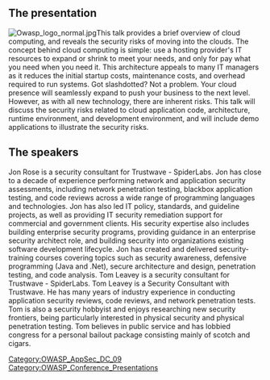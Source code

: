 ## The presentation

![Owasp_logo_normal.jpg](Owasp_logo_normal.jpg
"Owasp_logo_normal.jpg")This talk provides a brief overview of cloud
computing, and reveals the security risks of moving into the clouds. The
concept behind cloud computing is simple: use a hosting provider's IT
resources to expand or shrink to meet your needs, and only for pay what
you need when you need it. This architecture appeals to many IT managers
as it reduces the initial startup costs, maintenance costs, and overhead
required to run systems. Got slashdotted? Not a problem. Your cloud
presence will seamlessly expand to push your business to the next level.
However, as with all new technology, there are inherent risks. This talk
will discuss the security risks related to cloud application code,
architecture, runtime environment, and development environment, and will
include demo applications to illustrate the security risks.

## The speakers

Jon Rose is a security consultant for Trustwave - SpiderLabs. Jon has
close to a decade of experience performing network and application
security assessments, including network penetration testing, blackbox
application testing, and code reviews across a wide range of programming
languages and technologies. Jon has also led IT policy, standards, and
guideline projects, as well as providing IT security remediation support
for commercial and government clients. His security expertise also
includes building enterprise security programs, providing guidance in an
enterprise security architect role, and building security into
organizations existing software development lifecycle. Jon has created
and delivered security-training courses covering topics such as security
awareness, defensive programming (Java and .Net), secure architecture
and design, penetration testing, and code analysis.
Tom Leavey is a security consultant for Trustwave - SpiderLabs. Tom
Leavey is a Security Consultant with Trustwave. He has many years of
industry experience in conducting application security reviews, code
reviews, and network penetration tests. Tom is also a security hobbyist
and enjoys researching new security frontiers, being particularly
interested in physical security and physical penetration testing. Tom
believes in public service and has lobbied congress for a personal
bailout package consisting mainly of scotch and cigars.

[Category:OWASP_AppSec_DC_09](Category:OWASP_AppSec_DC_09 "wikilink")
[Category:OWASP_Conference_Presentations](Category:OWASP_Conference_Presentations "wikilink")